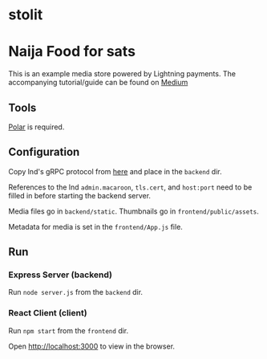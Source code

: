 # stolit
# Naija Food for sats

This is an example media store powered by Lightning payments. The accompanying tutorial/guide can be found on [Medium](https://medium.com/)

## Tools

[Polar](https://lightningpolar.com/) is required.

## Configuration

Copy lnd's gRPC protocol from [here](https://raw.githubusercontent.com/lightningnetwork/lnd/master/lnrpc/lightning.proto) and place in the `backend` dir.

References to the lnd `admin.macaroon`, `tls.cert`, and `host:port` need to be filled in before starting the backend server.

Media files go in `backend/static`. Thumbnails go in `frontend/public/assets`.

Metadata for media is set in the `frontend/App.js` file.

## Run

### Express Server (backend)
Run `node server.js` from the `backend` dir.

### React Client (client)
Run `npm start` from the `frontend` dir.

Open [http://localhost:3000](http://localhost:3000) to view in the browser.
